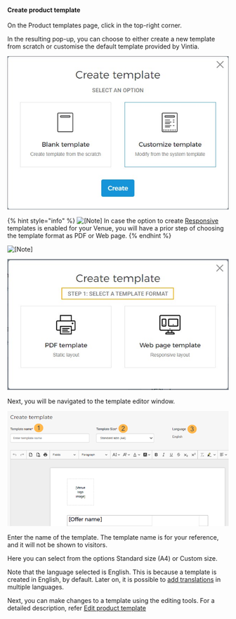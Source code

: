 #### Create product template


On the Product templates page, click in the top-right corner.

In the resulting pop-up, you can choose to either create a new template from scratch or customise the default template provided by Vintia.

![91.jpg](media/uuid-6d0c1616-d1c5-e36e-e544-ec2b4b7a7f9e.jpg)


{% hint style="info" %}
![[Note]](media/note.png)
In case the option to create [Responsive](UUID-5156baa7-4d9b-d8e9-fcd0-7e3052a3906a.html#UUID-5156baa7-4d9b-d8e9-fcd0-7e3052a3906a_section-idm4517193403729633750335349604) templates is enabled for your Venue, you will have a prior step of choosing the template format as PDF or Web page.
{% endhint %}


![[Note]](media/note.png)

![90.jpg](media/uuid-178349e7-ea87-2d7c-8bf0-d245ba532917.jpg)

Next, you will be navigated to the template editor window.

![32.png](media/uuid-fa9e5227-dd15-8696-5637-8a89c838f21d.png)

Enter the name of the template. The template name is for your reference, and it will not be shown to visitors.

Here you can select from the options Standard size (A4) or Custom size.

Note that the language selected is English. This is because a template is created in English, by default. Later on, it is possible to [add translations](UUID-5320ad87-921d-ee72-df1e-273e1e1dfba5.html) in multiple languages.

Next, you can make changes to a template using the editing tools. For a detailed description, refer [Edit product template](UUID-5abfa02d-7f4e-67a1-0392-3926cffd33f0.html)